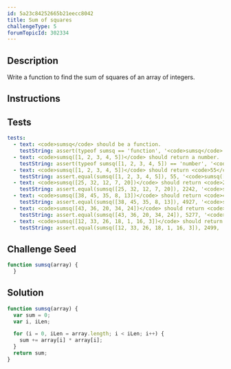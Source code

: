 ```yaml
---
id: 5a23c84252665b21eecc8042
title: Sum of squares
challengeType: 5
forumTopicId: 302334
---
```


## Description
<section id='description'>

Write a function to find the sum of squares of an array of integers.
</section>

## Instructions
<section id='instructions'>

</section>

## Tests
<section id='tests'>

``` yml
tests:
  - text: <code>sumsq</code> should be a function.
    testString: assert(typeof sumsq == 'function', '<code>sumsq</code> should be a function.');
  - text: <code>sumsq([1, 2, 3, 4, 5])</code> should return a number.
    testString: assert(typeof sumsq([1, 2, 3, 4, 5]) == 'number', '<code>sumsq([1, 2, 3, 4, 5])</code> should return a number.');
  - text: <code>sumsq([1, 2, 3, 4, 5])</code> should return <code>55</code>.
    testString: assert.equal(sumsq([1, 2, 3, 4, 5]), 55, '<code>sumsq([1, 2, 3, 4, 5])</code> should return <code>55</code>.');
  - text: <code>sumsq([25, 32, 12, 7, 20])</code> should return <code>2242</code>.
    testString: assert.equal(sumsq([25, 32, 12, 7, 20]), 2242, '<code>sumsq([25, 32, 12, 7, 20])</code> should return <code>2242</code>.');
  - text: <code>sumsq([38, 45, 35, 8, 13])</code> should return <code>4927</code>.
    testString: assert.equal(sumsq([38, 45, 35, 8, 13]), 4927, '<code>sumsq([38, 45, 35, 8, 13])</code> should return <code>4927</code>.');
  - text: <code>sumsq([43, 36, 20, 34, 24])</code> should return <code>5277</code>.
    testString: assert.equal(sumsq([43, 36, 20, 34, 24]), 5277, '<code>sumsq([43, 36, 20, 34, 24])</code> should return <code>5277</code>.');
  - text: <code>sumsq([12, 33, 26, 18, 1, 16, 3])</code> should return <code>2499</code>.
    testString: assert.equal(sumsq([12, 33, 26, 18, 1, 16, 3]), 2499, '<code>sumsq([12, 33, 26, 18, 1, 16, 3])</code> should return <code>2499</code>.');
```

</section>

## Challenge Seed
<section id='challengeSeed'>

<div id='js-seed'>

```js
function sumsq(array) {
  }
```

</div>
</section>

## Solution
<section id='solution'>

```js
function sumsq(array) {
  var sum = 0;
  var i, iLen;

  for (i = 0, iLen = array.length; i < iLen; i++) {
    sum += array[i] * array[i];
  }
  return sum;
}
```

</section>
